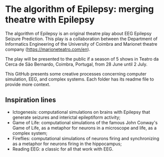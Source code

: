 # The algorithm of Epilepsy: merging theatre with Epilepsy

The algorithm of Epilepsy is an original theatre play about EEG Epilepsy Seizure Prediction.
This play is a collaboration between the Department of Informatics Engineering of the University of Coimbra
and Marionet theatre company (https://marioneteatro.com/en).

The play will be presented to the public if a season of 5 shows in Teatro da Cerca de São Bernardo, Coimbra, Portugal, from 28 June until 2 July.

This GitHub presents some creative processes concerning computer simulation, EEG, and complex systems.
Each folder has its readme file to provide more context.

## Inspiration lines
- Ictogenesis: computational simulations on brains with Epilepsy that generate seizures and interictal epileptiform activity;
- Game of Life: computational simulations of the famous John Conway's Game of Life, as a metaphor for neurons in a microscope and life, as a complex system;
- Fireflies: computational simulations of neurons firing and synchronizing as a metaphor for neurons firing in the hippocampus;
- Reading EEG: a classic for all that work with EEG.
